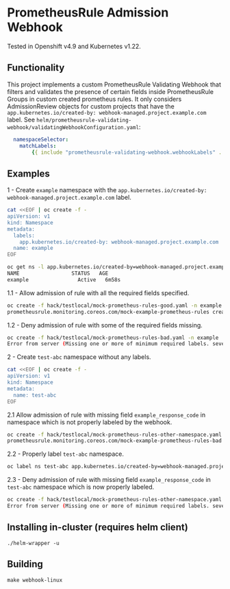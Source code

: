 # PrometheusRule Admission Webhook

Tested in Openshift v4.9 and Kubernetes v1.22.

## Functionality

This project implements a custom PrometheusRule Validating Webhook that filters and validates the presence of certain fields inside PrometheusRule Groups in custom created prometheus rules.
It only considers AdmissionReview objects for custom projects that have the `app.kubernetes.io/created-by: webhook-managed.project.example.com` label.
See `helm/prometheusrule-validating-webhook/validatingWebhookConfiguration.yaml`:

```yaml
  namespaceSelector:
    matchLabels:
        {{ include "prometheusrule-validating-webhook.webhookLabels" . }}
```


## Examples

1 - Create `example` namespace with the `app.kubernetes.io/created-by: webhook-managed.project.example.com` label.
```bash
cat <<EOF | oc create -f -
apiVersion: v1
kind: Namespace
metadata:
  labels:
    app.kubernetes.io/created-by: webhook-managed.project.example.com
  name: example
EOF

oc get ns -l app.kubernetes.io/created-by=webhook-managed.project.example.com
NAME                 STATUS   AGE
example                Active   6m58s
```

1.1 - Allow admission of rule with all the required fields specified.

```bash
oc create -f hack/testlocal/mock-prometheus-rules-good.yaml -n example
prometheusrule.monitoring.coreos.com/mock-example-prometheus-rules created
```

1.2 - Deny admission of rule with some of the required fields missing.

```bash
oc create -f hack/testlocal/mock-prometheus-rules-bad.yaml -n example
Error from server (Missing one or more of minimum required labels. severity: false, example_response_code: false, example_alerting_email: true): error when creating "hack/testlocal/mock-prometheus-rules-bad.yaml": admission webhook "prometheusrule-validating-webhook.example.com" denied the request: Missing one or more of minimum required labels. severity: false, example_response_code: false, example_alerting_email: true
```

2 - Create `test-abc` namespace without any labels.

```bash
cat <<EOF | oc create -f -
apiVersion: v1
kind: Namespace
metadata:
  name: test-abc
EOF
```

2.1 Allow admission of rule with missing field `example_response_code` in namespace which is not properly labeled by the webhook.

```bash
oc create -f hack/testlocal/mock-prometheus-rules-other-namespace.yaml -n test-abc
prometheusrule.monitoring.coreos.com/mock-example-prometheus-rules-bad created
```

2.2 - Properly label `test-abc` namespace.

```bash
oc label ns test-abc app.kubernetes.io/created-by=webhook-managed.project.example.com
```

2.3 - Deny admission of rule with missing field `example_response_code` in `test-abc` namespace which is now properly labeled.

```bash
oc create -f hack/testlocal/mock-prometheus-rules-other-namespace.yaml -n test-abc
Error from server (Missing one or more of minimum required labels. severity: true, example_response_code: false, example_alerting_email: true): error when creating "hack/testlocal/mock-prometheus-rules-other-namespace.yaml": admission webhook "prometheusrule-validating-webhook.example.com" denied the request: Missing one or more of minimum required labels. severity: true, example_response_code: false, example_alerting_email: true
```

## Installing in-cluster (requires helm client)

`./helm-wrapper -u`

## Building

`make webhook-linux`
